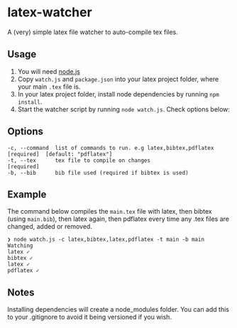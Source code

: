 latex-watcher
=============

A (very) simple latex file watcher to auto-compile tex files.

Usage
-----

1. You will need [node.js](http://nodejs.org/download/)
2. Copy ```watch.js``` and ```package.json``` into your latex project folder, where your main ```.tex``` file is.
3. In your latex project folder, install node dependencies by running ```npm install```.
4. Start the watcher script by running ```node watch.js```. Check options below:

Options
-------

    -c, --command  list of commands to run. e.g latex,bibtex,pdflatex  [required]  [default: "pdflatex"]
    -t, --tex      tex file to compile on changes                      [required]
    -b, --bib      bib file used (required if bibtex is used)        

Example
-------
The command below compiles the ```main.tex``` file with latex, then bibtex (using ```main.bib```), then latex again, then pdflatex every time any .tex files are changed, added or removed.

    ❯ node watch.js -c latex,bibtex,latex,pdflatex -t main -b main
    Watching
    latex ✓
    bibtex ✓
    latex ✓
    pdflatex ✓


Notes
-----
Installing dependencies will create a node_modules folder. You can add this to your .gitignore to avoid it being versioned if you wish.